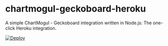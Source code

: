 # chartmogul-geckoboard-heroku

A simple ChartMogul - Geckoboard integration written in Node.js: The one-click Heroku integration.

[![Deploy](https://www.herokucdn.com/deploy/button.svg)](https://heroku.com/deploy)

